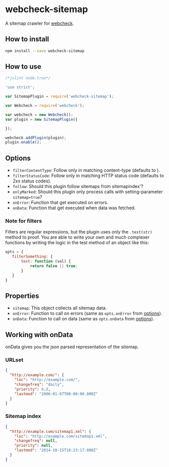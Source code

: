 # webcheck-sitemap
A sitemap crawler for [webcheck](https://github.com/atd-schubert/node-webcheck).


## How to install

```bash
npm install --save webcheck-sitemap
```

## How to use

```js
/*jslint node:true*/

'use strict';

var SitemapPlugin = require('webcheck-sitemap');

var Webcheck = require('webcheck');

var webcheck = new Webcheck();
var plugin = new SitemapPlugin({

});

webcheck.addPlugin(plugin);
plugin.enable();


```

## Options
- `filterContentType`: Follow only in matching content-type (defaults to ).
- `filterStatusCode`: Follow only in matching HTTP status code (defaults to 2xx status codes).
- `follow`: Should this plugin follow sitemaps from sitemapindex'?
- `onlyMarked`: Should this plugin only process calls with setting-parameter `sitemap=true`?
- `onError`: Function that get executed on errors.
- `onData`: Function that get executed when data was fetched.


### Note for filters

Filters are regular expressions, but the plugin uses only the `.test(str)` method to proof. You are able to write
your own and much complexer functions by writing the logic in the test method of an object like this:

```js
opts = {
   filterSomething: {
       test: function (val) {
           return false || true;
       }
   }
}
```

## Properties

- `sitemap`: This object collects all sitemap data.
- `onError`: Function to call on errors (same as `opts.onError` from [options](#options)).
- `onData`: Function to call on data (same as `opts.onData` from [options](#options)).

## Working with onData

onData gives you the json parsed representation of the sitemap.

### URLset

```json
{
  "http://example.com/": {
    "loc": "http://example.com/",
    "changefreq": "daily",
    "priority": 0.8,
    "lastmod": "2006-01-07T00:00:00.000Z"
  }
}
```

### Sitemap index


```json
{
  "http://example.com/sitemap1.xml": {
    "loc": "http://example.com/sitemap1.xml",
    "changefreq": null,
    "priority": null,
    "lastmod": "2014-10-15T18:23:17.000Z"
  }
}

```
